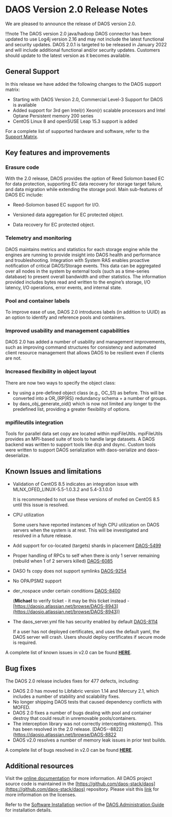 # DAOS Version 2.0 Release Notes

We are pleased to announce the release of DAOS version 2.0.


!!!note
	The DAOS version 2.0 java/hadoop DAOS connector has been updated to use Log4j version 2.16 and may not include the latest functional and security updates. DAOS 2.0.1 is targeted to be released in January 2022 and will include additional functional and/or security updates. Customers should update to the latest version as it becomes available.



## General Support

In this release we have added the following changes to the DAOS support matrix:

- Starting with DAOS Version 2.0, Commercial Level-3 Support for DAOS is available 
- Added support for 3rd gen Intel(r) Xeon(r) scalable processors and Intel Optane Persistent memory 200 series
- CentOS Linux 8 and openSUSE Leap 15.3  support is added

For a complete list of supported hardware and software, refer to the [Support Matrix](https://docs.daos.io/v2.0/release/support_matrix_v2_0/).






## Key features and improvements

### Erasure code

With the 2.0 release, DAOS provides the option of Reed Solomon based EC for data protection, supporting EC data recovery for storage target failure, and data migration while extending the storage pool. Main sub-features of DAOS EC include:



- Reed-Solomon based EC support for I/O.

- Versioned data aggregation for EC protected object.

- Data recovery for EC protected object.

### Telemetry and monitoring

DAOS maintains metrics and statistics for each storage engine while the engines are running to provide insight into DAOS health and performance and troubleshooting. Integration with System RAS enables proactive notification of critical DAOS/Storage events. This data can be aggregated over all nodes in the system by external tools (such as a time-series database) to present overall bandwidth and other statistics. The information provided includes bytes read and written to the engine’s storage, I/O latency, I/O operations, error events, and internal state.


### Pool and container labels

To improve ease of use, DAOS 2.0 introduces labels (in addition to UUID) as an option to identify and reference pools and containers.

### Improved usability and management capabilities

DAOS 2.0 has added a number of usability and management improvements, such as improving command structures for consistency and automated client resource management that allows DAOS to be resilient even if clients are not.



### Increased flexibility in object layout

There are now two ways to specify the object class:

- by using a pre-defined object class (e.g., OC_S1) as before. This will be converted
into a OR_{RP|RS} redundancy schema + a number of groups.
- by daos_obj_generate_oid() which is now not limited any longer to the predefined list, providing a greater flexibility of options.

### mpifileutils integration

Tools for parallel data set copy are located within mpiFileUtils.  mpiFileUtils provides an MPI-based suite of tools to handle large datasets.  A DAOS backend was written to support tools like dcp and dsync.  Custom tools were written to support DAOS serialization with daos-serialize and daos-deserialize. 








## Known Issues and limitations

- Validation of CentOS 8.5 indicates an integration issue with MLNX_OFED_LINUX-5.5-1.0.3.2 and 5.4-3.1.0.0

	It is recommended to not use these versions of mofed on CentOS 8.5 until this issue is resolved.

- CPU utilization
	
	Some users have reported instances of high CPU utilization on DAOS servers when the system is at rest. This will be investigated and resolved in a future release.

- Add support for co-located (targets) shards in placement [DAOS-5499](https://daosio.atlassian.net/browse/DAOS-5499)

- Proper handling of RPCs to self when there is only 1 server remaining (rebuild when 1 of 2 servers killed) [DAOS-6085](https://daosio.atlassian.net/browse/DAOS-6085)


- DASO fs copy does not support symlinks [DAOS-9254](https://daosio.atlassian.net/browse/DAOS-9254)

- No OPA/PSM2 support

- der_nospace under certain conditions [DAOS-8400](https://daosio.atlassian.net/browse/DAOS-8400)

	(**Michael** to verify ticket - it may be this ticket instead - 
	[https://daosio.atlassian.net/browse/DAOS-8943](https://daosio.atlassian.net/browse/DAOS-8943))

- The daos_server.yml file has security enabled by default [DAOS-8114](https://daosio.atlassian.net/browse/DAOS-8114)

	If a user has not deployed certificates, and uses the default yaml, the DAOS server will crash. Users should deploy certificates if secure mode is required.

A complete list of known issues in v2.0 can be found [**HERE**](https://daosio.atlassian.net/issues/?jql=project%20in%20(DAOS%2C%20CART)%20AND%20type%20%3D%20bug%20AND%20statuscategory%20!%3D%20done%20AND%20affectedVersion%20!%3D%20%222.1%20Community%20Release%22%20AND%20%22Bug%20Source%22%20!%3D%20%22non-product%20bug%22%20ORDER%20BY%20priority%20DESC).



## Bug fixes

The DAOS 2.0 release includes fixes for 477 defects, including:

- DAOS 2.0 has moved to Libfabric version 1.14 and Mercury 2.1, which includes a number of stability and scalability fixes.
- No longer shipping DAOS tests that caused dependency conflicts with MOFED.
- DAOS 2.0 fixes a number of bugs dealing with pool and container destroy that could result in unremovable pools/containers.
- The interception library was not correctly intercepting mkstemp(). This has been resolved in the 2.0 release. [DAOS--8822](https://daosio.atlassian.net/browse/DAOS-8822
- DAOS v2.0 resolves a number of memory leak issues in prior test builds.

A complete list of bugs resolved in v2.0 can be found [**HERE**](https://daosio.atlassian.net/issues/?jql=project%20in%20(DAOS%2C%20CART)%20AND%20type%20%3D%20bug%20AND%20statuscategory%20%3D%20done%20AND%20resolution%20in%20(fixed%2C%20Fixed-Verified%2C%20Done)%20AND%20fixversion%20%3D%20%222.0%20Community%20Release%22%20AND%20%22Bug%20Source%22%20!%3D%20%22non-product%20bug%22%20ORDER%20BY%20priority%20DESC).








## Additional resources

Visit the [online documentation](https://daos-stack.github.io/) for more
information. All DAOS project source code is maintained in the
[https://github.com/daos-stack/daos](https://github.com/daos-stack/daos) repository.
Please visit this [link](https://github.com/daos-stack/daos/blob/master/LICENSE)
for more information on the licenses.

Refer to the [Software Installation](https://docs.daos.io/v2.0/admin/installation/)
section of the [DAOS Administration Guide](https://daos-stack.github.io/admin/hardware/)
for installation details.

